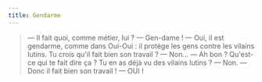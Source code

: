 ```yaml
---
title: Gendarme
---
```


> — Il fait quoi, comme métier, lui ?
> — Gen-dame !
> — Oui, il est gendarme, comme dans Oui-Oui : il protège les gens contre les vilains lutins. Tu crois qu'il fait bien son travail ?
> — Non...
> — Ah bon ? Qu'est-ce qui te fait dire ça ? Tu en as déjà vu des vilains lutins ?
> — Non.
> — Donc il fait bien son travail !
> — OUI !

